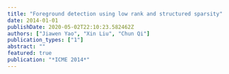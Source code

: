 ```yaml
---
title: "Foreground detection using low rank and structured sparsity"
date: 2014-01-01
publishDate: 2020-05-02T22:10:23.582462Z
authors: ["Jiawen Yao", "Xin Liu", "Chun Qi"]
publication_types: ["1"]
abstract: ""
featured: true
publication: "*ICME 2014*"
---
```


